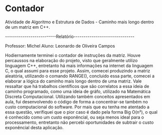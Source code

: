 # Contador
Atividade de Algoritmo e Estrutura de Dados - Caminho mais longo dentro de um matriz em C++.


--------------------------Relatório-------------------------------

Professor: Michel
Aluno: Leonardo de Oliveira Campos

Hodiernamente terminei o contador de instruções da matriz. Houve percaussos na elaboração do projeto, visto que geralmente utilizo linguagem C++, entretanto há mais informações na internet da linguagem C, o qual assumi para esse projeto. Assim, comecei produzindo a matriz aleatória, utilizando o comando RANGE(), concluido essa parte, comecei a elaborar a lógica do caminho mais longo dentro de uma matriz. Vale ressaltar que há trabalhos científicos que são correlatos a essa ideia de caminho programado, como uma ideia de gráfo, utilizado na Matemática Discreta Computacional. Utilizando também conceitos apresentados em aula, fui desenvolvendo o código de forma a concentrar-se também no custo computacional do software. Por mais que eu tenha me atentado a essa questão, verifiquei que o pior caso é dado pela forma Big O(n²), o qual é conhecido como um custo exponêncial, ou seja menos ideal para o processamento, entretanto não percebi oportunidades de subtrair o custo exponêncial desta aplicação.
